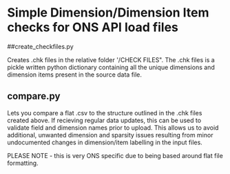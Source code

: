 # Simple Dimension/Dimension Item checks for ONS API load files

##create_checkfiles.py

Creates .chk files in the relative folder '/CHECK FILES". The .chk files is a pickle written python dictionary containing all the unique dimensions and dimension items present in the source data file.

## compare.py

Lets you compare a flat .csv to the structure outlined in the .chk files created above. If recieving regular data updates, this can be used to validate field and dimension names prior to upload. This allows us to avoid additional, unwanted dimension and sparsity issues resulting from minor undocumented changes in dimension/item labelling in the input files. 


PLEASE NOTE - this is very ONS specific due to being based around flat file formatting. 
